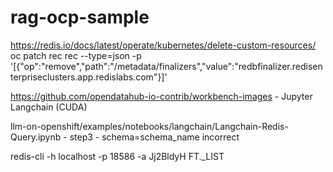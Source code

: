 
# rag-ocp-sample



https://redis.io/docs/latest/operate/kubernetes/delete-custom-resources/
oc patch rec rec --type=json -p \
    '[{"op":"remove","path":"/metadata/finalizers","value":"redbfinalizer.redisenterpriseclusters.app.redislabs.com"}]'      
      

https://github.com/opendatahub-io-contrib/workbench-images - Jupyter Langchain (CUDA) 


llm-on-openshift/examples/notebooks/langchain/Langchain-Redis-Query.ipynb - step3 - schema=schema_name incorrect      


redis-cli -h localhost -p 18586 -a Jj2BldyH
FT._LIST

